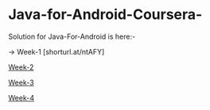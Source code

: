 # Java-for-Android-Coursera-
Solution for Java-For-Android is here:-

-> Week-1
[shorturl.at/ntAFY]

[Week-2]()

[Week-3]()

[Week-4]()
